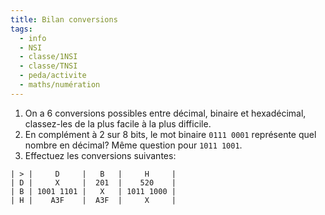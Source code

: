 ```yaml
---
title: Bilan conversions
tags:
  - info
  - NSI
  - classe/1NSI
  - classe/TNSI
  - peda/activite
  - maths/numération
---
```


1. On a 6 conversions possibles entre décimal,
  binaire et hexadécimal, classez-les de la plus
  facile à la plus difficile.
1. En complément à 2 sur 8 bits, le mot binaire
   `0111 0001` représente quel nombre en décimal?
   Même question pour `1011 1001`.
1. Effectuez les conversions suivantes:

```
| > |     D     |   B   |     H     |
| D |     X     |  201  |    520    |
| B | 1001 1101 |   X   | 1011 1000 |
| H |    A3F    |  A3F  |     X     |
```

